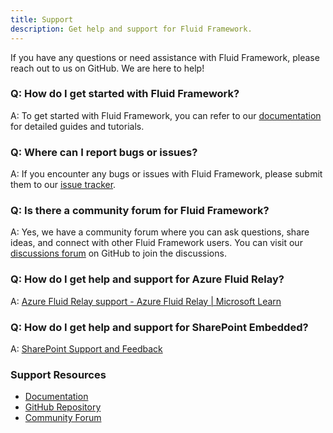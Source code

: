 ```yaml
---
title: Support
description: Get help and support for Fluid Framework.
---
```


If you have any questions or need assistance with Fluid Framework, please reach out to us on GitHub. We are here to help!

### Q: How do I get started with Fluid Framework?

A: To get started with Fluid Framework, you can refer to our [documentation](https://fluidframework.com/docs/) for detailed guides and tutorials.

### Q: Where can I report bugs or issues?

A: If you encounter any bugs or issues with Fluid Framework, please submit them to our [issue tracker](https://github.com/microsoft/FluidFramework/issues/new/choose).

### Q: Is there a community forum for Fluid Framework?

A: Yes, we have a community forum where you can ask questions, share ideas, and connect with other Fluid Framework users. You can visit our [discussions forum](https://github.com/microsoft/FluidFramework/discussions) on GitHub to join the discussions.

### Q: How do I get help and support for Azure Fluid Relay?

A: [Azure Fluid Relay support - Azure Fluid Relay | Microsoft Learn](https://learn.microsoft.com/en-us/azure/azure-fluid-relay/resources/support)

### Q: How do I get help and support for SharePoint Embedded?

A: [SharePoint Support and Feedback](https://learn.microsoft.com/en-us/sharepoint/dev/support-feedback)

### Support Resources

-   [Documentation](https://fluidframework.com/)
-   [GitHub Repository](https://github.com/fluidframework)
-   [Community Forum](https://github.com/microsoft/FluidFramework/discussions)
